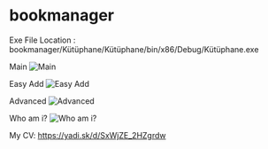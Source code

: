 # bookmanager

Exe File Location : bookmanager/Kütüphane/Kütüphane/bin/x86/Debug/Kütüphane.exe

Main
![Main](i.hizliresim.com/36Xvl9.png)


Easy Add
![Easy Add](i.hizliresim.com/y6yNpn.png)


Advanced
![Advanced](i.hizliresim.com/6a4rvl.png)


Who am i?
![Who am i?](i.hizliresim.com/Wqlgp4.png)

My CV: 
https://yadi.sk/d/SxWjZE_2HZgrdw
